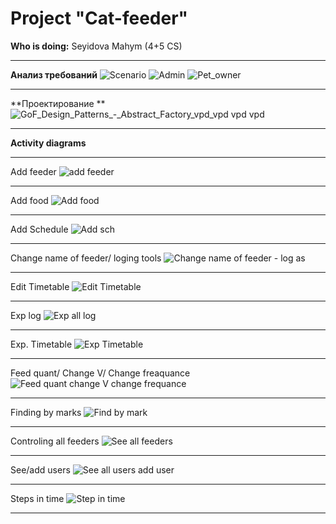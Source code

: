 # Project "Cat-feeder"
**Who is doing:**
Seyidova Mahym (4+5 CS)
____________________________________________________________________________________

**Анализ требований**
![Scenario](https://user-images.githubusercontent.com/66074186/142254544-f4ac4790-30eb-4e24-abea-10fda34199e7.jpg)
![Admin](https://user-images.githubusercontent.com/66074186/142255062-2932a299-330c-44f9-afa6-e6b17fd7c868.jpg)
![Pet_owner](https://user-images.githubusercontent.com/66074186/142255101-4032a4e6-9266-4858-b7ca-e02ec760bb8d.jpg)
____________________________________________________________________________________

**Проектирование  **
![GoF_Design_Patterns_-_Abstract_Factory_vpd_vpd vpd vpd](https://user-images.githubusercontent.com/66074186/142253649-5e4b2cd1-220c-4724-97e6-e66fd8c9cfb8.png)

_____________________________________________________________________________________

**Activity diagrams**

_____________________________________________________________________________________

Add feeder
![add feeder](https://user-images.githubusercontent.com/66074186/142289190-8f6caa29-749b-4113-9364-9cc5c363903f.png)

_____________________________________________________________________________________

Add food
![Add food](https://user-images.githubusercontent.com/66074186/142289270-90468f23-e6b6-46bb-badb-97ba3176685b.png)

_____________________________________________________________________________________

Add Schedule
![Add sch](https://user-images.githubusercontent.com/66074186/142289505-acbb667e-f3ed-4775-9369-6ee32f7dbfb6.png)

_____________________________________________________________________________________

Change name of feeder/ loging tools
![Change name of feeder - log as](https://user-images.githubusercontent.com/66074186/142289593-f0001281-3075-4016-8337-1266a24af3a8.png)

______________________________________________________________________________________

Edit Timetable
![Edit Timetable](https://user-images.githubusercontent.com/66074186/142289694-a9e3d1f3-487f-4e0a-91ed-b22ac3f65cbe.png)

______________________________________________________________________________________

Exp log
![Exp all log](https://user-images.githubusercontent.com/66074186/142289754-0a6aed39-f33b-4337-a903-ca0f20faebdb.png)

______________________________________________________________________________________

Exp. Timetable
![Exp Timetable](https://user-images.githubusercontent.com/66074186/142289834-6f226b2a-c060-4085-a077-76c8358fc640.png)

______________________________________________________________________________________

Feed quant/ Change V/ Change freaquance
![Feed quant change V change frequance](https://user-images.githubusercontent.com/66074186/142289894-3489a42b-5369-4ed2-aa8f-bf40917f93b5.png)

______________________________________________________________________________________

Finding by marks
![Find by mark](https://user-images.githubusercontent.com/66074186/142289990-9cc26b84-43da-4fac-aed6-c77f15238bc4.png)

______________________________________________________________________________________

Controling all feeders
![See all feeders](https://user-images.githubusercontent.com/66074186/142290038-5eb09d90-1610-476e-8d25-786bd6595961.png)

______________________________________________________________________________________

See/add users
![See all users add user](https://user-images.githubusercontent.com/66074186/142290097-f7960b6b-8867-4ca3-bc6f-aac709d9b35e.png)

______________________________________________________________________________________

Steps in time
![Step in time](https://user-images.githubusercontent.com/66074186/142290140-c1463bc7-0a21-45eb-8d8b-816dcec4c7d6.png)

______________________________________________________________________________________




